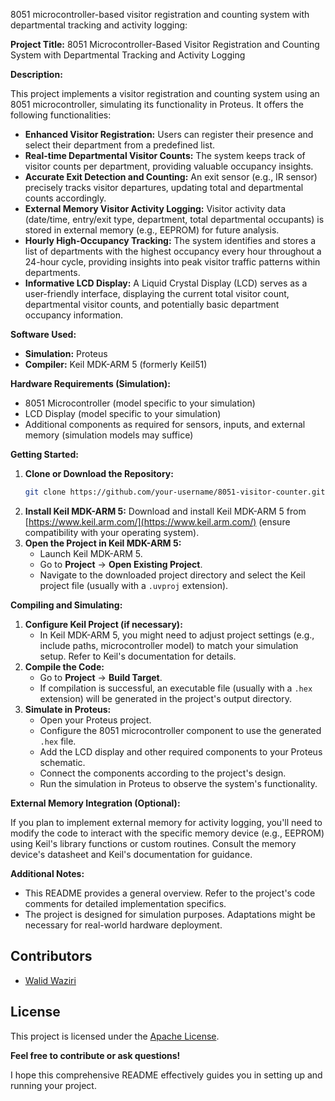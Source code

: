 8051 microcontroller-based visitor registration and counting system with departmental tracking and activity logging:

**Project Title:** 8051 Microcontroller-Based Visitor Registration and Counting System with Departmental Tracking and Activity Logging

**Description:**

This project implements a visitor registration and counting system using an 8051 microcontroller, simulating its functionality in Proteus. It offers the following functionalities:

* **Enhanced Visitor Registration:** Users can register their presence and select their department from a predefined list.
* **Real-time Departmental Visitor Counts:** The system keeps track of visitor counts per department, providing valuable occupancy insights.
* **Accurate Exit Detection and Counting:** An exit sensor (e.g., IR sensor) precisely tracks visitor departures, updating total and departmental counts accordingly.
* **External Memory Visitor Activity Logging:** Visitor activity data (date/time, entry/exit type, department, total departmental occupants) is stored in external memory (e.g., EEPROM) for future analysis.
* **Hourly High-Occupancy Tracking:** The system identifies and stores a list of departments with the highest occupancy every hour throughout a 24-hour cycle, providing insights into peak visitor traffic patterns within departments.
* **Informative LCD Display:** A Liquid Crystal Display (LCD) serves as a user-friendly interface, displaying the current total visitor count, departmental visitor counts, and potentially basic department occupancy information.

**Software Used:**

* **Simulation:** Proteus
* **Compiler:** Keil MDK-ARM 5 (formerly Keil51)

**Hardware Requirements (Simulation):**

* 8051 Microcontroller (model specific to your simulation)
* LCD Display (model specific to your simulation)
* Additional components as required for sensors, inputs, and external memory (simulation models may suffice)

**Getting Started:**

1. **Clone or Download the Repository:**
   ```bash
   git clone https://github.com/your-username/8051-visitor-counter.git
   ```
2. **Install Keil MDK-ARM 5:**
   Download and install Keil MDK-ARM 5 from [https://www.keil.arm.com/](https://www.keil.arm.com/) (ensure compatibility with your operating system).
3. **Open the Project in Keil MDK-ARM 5:**
   - Launch Keil MDK-ARM 5.
   - Go to **Project** -> **Open Existing Project**.
   - Navigate to the downloaded project directory and select the Keil project file (usually with a `.uvproj` extension).

**Compiling and Simulating:**

1. **Configure Keil Project (if necessary):**
   - In Keil MDK-ARM 5, you might need to adjust project settings (e.g., include paths, microcontroller model) to match your simulation setup. Refer to Keil's documentation for details.
2. **Compile the Code:**
   - Go to **Project** -> **Build Target**.
   - If compilation is successful, an executable file (usually with a `.hex` extension) will be generated in the project's output directory.
3. **Simulate in Proteus:**
   - Open your Proteus project.
   - Configure the 8051 microcontroller component to use the generated `.hex` file.
   - Add the LCD display and other required components to your Proteus schematic.
   - Connect the components according to the project's design.
   - Run the simulation in Proteus to observe the system's functionality.

**External Memory Integration (Optional):**

If you plan to implement external memory for activity logging, you'll need to modify the code to interact with the specific memory device (e.g., EEPROM) using Keil's library functions or custom routines. Consult the memory device's datasheet and Keil's documentation for guidance.

**Additional Notes:**

* This README provides a general overview. Refer to the project's code comments for detailed implementation specifics.
* The project is designed for simulation purposes. Adaptations might be necessary for real-world hardware deployment.

## Contributors

- [Walid Waziri](https://github.com/liderwally)
<!-- - [Contributor 1](https://github.com/contributor1)
- [Contributor 2](https://github.com/contributor2) -->

## License

This project is licensed under the [Apache License](LICENSE).

**Feel free to contribute or ask questions!**

I hope this comprehensive README effectively guides you in setting up and running your project.